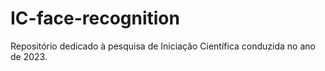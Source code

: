 # IC-face-recognition
Repositório dedicado à pesquisa de Iniciação Científica conduzida no ano de 2023.
